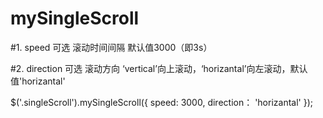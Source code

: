# mySingleScroll

#1. speed  可选 滚动时间间隔 默认值3000（即3s）

#2. direction 可选  滚动方向 ‘vertical’向上滚动，‘horizantal’向左滚动，默认值'horizantal'

$('.singleScroll').mySingleScroll({
    speed: 3000,
    direction： 'horizantal'
});